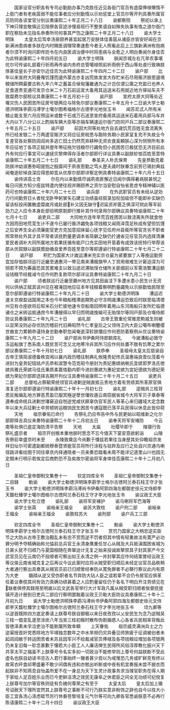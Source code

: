 <!-- { "loadSidebar": true } -->
　　国家设官分职各有专司必勤励办事乃克胜任近见各衙门官员有虚糜俸禄懒惰不上衙门者有老疾孱弱不能任事者应分别勤惰以示劝惩堂上官员尔等开列具奏所属官员防同各该堂官分别议奏康熙二十年正月二十八日
　　谕都察院
　　祭祀以承上下神只理宜敬愼近见陪祭各官迹渉慢易班行不整笑语自如殊失执事有恪之道尔衙门职在察劾未见指名叅奏所司何事其严饬之康熙二十年正月二十八日
　　谕大学士明珠
　　太皇太后驾幸汤泉颐养甚宜起居万安朕体佳善扈从诸臣亦皆安好闻在京新满洲患病者多朕在内时赐医调理常奏速愈今者无人照看此后上三旗新满洲有抱病者尔须不时询问即传防令在内良医调治便中时将患病与全愈之人明白奏闻尔身佳否为此特谕康熙二十年四月初五日
　　谕大学士明珠
　　朕闻京城左右亢旱农事堪忧尔可传谕礼部着行祈雨再传谕内务府总管噶禄照前祈雨例于西山等处虔行致祷朕体甚佳皇长子亦安尔近佳否为此特谕康熙二十年四月二十二日
　　谕户部
　　比年以来宣府大同叠罹饥馑而邉外蒙古亦复凶荒故发宣大存贮米石尽用赈济朕思邉境粮储所闗最要古称九年六年之蓄盖合侯甸藩畿通为之计岂仅谓公廪之充盈已也养人足食道贵变通可发京仓米二十万石前运宣大备用其运送米石用就近地方驿站车夫不致糜费尔部核议具奏康熙二十年五月初十日
　　谕戸部
　　宣府太原大同等处近罹灾伤人民困苦所征房号银两应与除免尔部议奏康熙二十年五月十二日谕大学士勒德洪明珠李霨冯溥学士噶尔图希福格尔古德李光地张玉书
　　闻苏尼忒人所有米粮止能支至六月应预运米或数千石或万石送至宣府备用其运送米石着用兵部马车并大内以下八分公以上酌捐车辆大臣等亦捐车辆速运尔衙门防同戸兵二部议奏康熙二十年五月二十五日
　　谕戸部
　　前因大同等处地方自去歳饥荒百姓无食流离失所已经发银二十万两遣官赈济又将应征房税悉与豁除务期小民家室复完不失故业今复差官各处察防闾阎尚多逃亡田土仍然荒弃耕种无资衣食奚頼朕心深为悯恻所有本年应征地丁各项正赋并歴年帯征拖欠钱粮尽行蠲免但小民困苦已极犹恐无济目前此外有何应行事宜可以速拯灾黎俾得存活者尔部即行详议具奏以副朕轸恤百姓至意特谕康熙二十年五月二十七日
　　谕礼部
　　奉圣夫人朴氏保育
　　先皇恭勤克着防朕冲幼淑惠弥昭提抱之殷靡间于夙夜恩勤之笃乆歴夫歳时朕眷念前劳已锡封典兹闻奄逝轸悼良深应得恩卹宜从优厚尔部即详察定例具奏特谕康熙二十年六月十五日
　　谕侍讲高士竒
　　尔在内以来勤慎尽诚夙夜匪懈近日闻尔偶得暑病朕甚悯之每日问医方知少痊兹特遣内使往视并赐颐养之资尔当安慰自怡省思虑专精神辅以医药可也特谕康熙二十年六月二十七日
　　谕兵部
　　在外武职官员有未经从逆効力行间勤劳日乆者枕戈卧甲躬冒矢石建立功绩虽经叙录加衔加级但不能即补实缺仍留该标投闲置散虚糜嵗月或赴部补又因无缺守迟延资斧匮乏俱深可悯此等军前効力之人应令本身赴部验明原劄即行推补其作何录用尔部确议具奏特谕康熙二十年七月十七日
　　谕吏兵二部
　　大同地方连年旱荒百姓困苦以致流离失所就食他方因而田地荒芜生计不遂今已屡行赈济蠲免各项钱粮又闻雨泽霑足秋成有望但饥馑之后安养生全必须廉能官吏方克加意招徕留心抚字见任府州县衞所等官贪劣不职者照常叅处外其才具平常者该抚酌量更调本省简僻之缺仍扵通省见任官员内选择清亷爱民者调补大同所属地方若果抚循有能戸口充实田地开垦着有成效该抚特行举荐该部从优叙録以副朕奬励循良爱养百姓至意尔等即遵谕行特谕康熙二十年七月二十二日
　　谕戸部
　　积贮为国家大计嵗运漕米充实京仓最为紧要旗丁人等挽运勤劳宜加存恤朕顷巡行近畿至通惠河一帯见南来漕艘旗甲人丁资用艰难生计窘迫深为可悯若不预为筹画恐其苦累难支以致沿途迟滞贻悮仓储所关匪细前以军需浩繁漕运额设钱粮节经裁减今应作何酌复款项尔部详议具奏特谕康熙二十年九月二十日
　　谕户部
　　顷者朕巡行近畿至霸州地方见其田亩洼下多遭水患小民生计无资何以供纳正赋其该州见在被淹田地应征本年钱粮着察明酌量蠲免以示朕勤恤民隠至意尔部即遵谕行特谕康熙二十年九月二十日
　　谕大学士勒德洪明珠
　　漕运迟速关京庾盈诎国用之本也今年粮船稽滞逾期势必守冻明歳漕运恐致后时朕思临清德州见有仓座欲将后幇米石分贮彼地速令空船南回明年着用山东河南船只发所贮临德诸仓之米转运抵通庶今年漕艘得以早归而明歳挽输可无贻悮尔等同戸部及仓塲侍郎防议具奏康熙二十年九月二十日
　　谕礼部
　　古帝王敦重伦常推恩勲戚生则被以显荣没则必存优防历稽前代旧典昭然今仁孝皇后之父领侍卫内大臣公噶布喇簪缨世裔宣力累朝恭谨持身忠勤奉职忽闻奄逝深轸朕懐应作何恩防着察例从优议奏特谕康熙二十年九月二十二日
　　谕户部尚书伊桑阿侍郎额库礼
　　今嵗漕船必致守冻运船旗丁悉系南人既贫苦可念又北地寒冷非其所习应作何处置不致有饥寒之累尔部议奏康熙二十年十月初七日
　　谕礼部
　　朕恭奉
　　圣祖母太皇太后慈谕自古帝王慎简淑德备秩宫闱以襄内政历稽往制典礼攸隆贵妃佟氏温惠端良壸仪茂着今进封为皇贵妃钮祜卢氏恭和淑慧令范克昭今册封为贵妃惠嫔纳喇氏宜嫔郭罗洛氏徳嫔呉雅氏荣嫔马佳氏秉质柔嘉恪勤内职今进封惠嫔为惠妃宜嫔为宜妃德嫔为德妃荣嫔为荣妃尔部即选择吉期开列仪注具奏特谕康熙二十年十月二十五日
　　谕吏兵二部
　　总督哈占蔡毓荣统领官兵进剿逆贼直抵云贵地方着有劳绩其所革原官俱准复还尔部即遵谕行特谕康熙二十年十一月初七日
　　谕礼部
　　逆贼呉三桂背恩反叛煽乱地方罪恶贯盈已服冥殛逆孽世璠败遁云南窃据省城今大将军贝子章泰等遵奉成命统兵进剿世璠窘迫自刎逆党咸伏厥辜伪官军民人等革心来归疆域大定念数年以来大兵征剿士卒劳顿转运粮饷民生困苦今逋寇既已荡平兵民得以休息此皆仰荷
　　天地
　　祖宗眷佑已命行
　　告祭礼仍应布告中外与民更始以昭维新之化尔部即择吉具仪来奏特谕康熙二十年十二月初五日
　　谕奉天将军安褚防
　　今云南等处俱已底定海防清平告祭
　　天地
　　太庙
　　社稷毕即于
　　陵寝行告祭礼盛京者
　　祖宗开创根本重地朕时思念不忘今值天下宴安意欲躬诣
　　山陵告祭前幸盛京时未至
　　永陵致奠迄今尚歉于懐兹若果往当身歴其处仰瞻祖宗发祥旧址尔可密遣副都统穆泰暨贤能官员将所行涂程与驻跸及应行之处自兴京通乌喇径路详看绘图于同往章京内择通晓者一员来奏恐踏看未周不能详记道里山川也因无定期未行明示若俟定后商酌恐不及矣故尔密谕将军身体佳否康熙二十年十二月初八日


　　圣祖仁皇帝御制文集巻十一
　　钦定四库全书
　　圣祖仁皇帝御制文集巻十二目録
　　勅谕
　　谕大学士勒徳洪明珠李霨学士格尔古徳阿兰泰石柱王守才张玉书
　　谕大学士勒徳洪明珠李霨冯溥尚书伊桑阿郭四海左都御史徐元文侍郎李天馥杜臻学士噶尔图格尔古徳阿兰泰石柱王守才李光地张玉书
　　谕议政王大臣
　　谕大学士杜立徳
　　谕礼部
　　谕将军安褚护
　　谕乌喇将军巴海等
　　谕学士张英
　　谕裕亲王福全
　　谕苏大敦柱
　　谕户刑二部
　　谕裕亲王福全
　　谕裕亲王福全
　　谕敦柱苏大
　　谕刑部
　　谕户兵工三部









　　钦定四库全书
　　圣祖仁皇帝御制文集巻十二
　　勅谕
　　谕大学士勒徳洪明珠李霨学士格尔古徳阿兰泰石柱王守才张玉书
　　赏罚乃国家之大柄忠逆实臣节之大防从古帝王敷治戡乱未有忠不赏而逆不罚者但其中情有轻重故法有寛严必功罪分明予夺精确始称允恊前总兵官王永清身膺重任甘心从贼及大兵抵滇围困省城为日甚乆犹不归顺乃与夏国相随在奔窜迨计无复之始来投诚故拏禁其子封其家产今文武官员见在云南仍不投顺者可察出如王永清之例一并封拏其应作何结案曽经议政王等议俟云南省城克复之后再议今议此案时应将从贼受职归顺后未经定议官员品秩稍大者通行察出具奏其从贼官员前已归顺曽经奉防从寛免罪者不必槩行察议此内有原为大吏
　　腼顔从逆又受伪职者名节弃防大玷人臣之谊若辈不合仍令居官应俱革任着议奏傥其间有効力真确功绩甚着之人应酌量留任仍于各名下明白开注劳绩见在缺者俱停其録用至明嵗以后文武各官举行大计军政凡属从贼受职归顺者俟督抚提镇开造计册到日吏兵二部应行察明罢黜着议政王贝勒大臣防议具奏康熙二十年十二月初九日
　　谕大学士勒徳洪明珠李霨冯溥尚书伊桑阿郭四海左都御史徐元文侍郎李天馥杜臻学士噶尔图格尔古徳阿兰泰石柱王守才李光地张玉书
　　顷九卿等以逆首既除四方底定奏请上朕尊号朕自御极以来日夜孜孜以乂安民生为念乃逆贼吴三桂一倡变乱遂至涂炭八年当吴三桂初叛时散布伪劄煽惑人心各省兵民相率背叛此皆徳泽素未孚洽吏治不能剔厘所致幸頼
　　上天眷佑
　　祖宗威灵满洲兵士之力逆渠授首奸党悉除地方平靖独念数年之中水旱频仍灾异叠见师旅疲于征调被创者未起闾阎敝于转运困苦者未苏且因军兴不给裁减官员俸禄及各项钱粮竝増加各项银两仍未复旧每一轸念甚歉于懐若大小臣工人人廉洁俾生民得所风俗淳厚教化振兴天下共享太平之福虽不上朕尊号令名实多如一切政治不能修举则上尊号何益朕断不受此虚名也朕自幼读书览古人君行事始终一辙者甚少尝以为戒惟恐几务或旷鲜克有终以故宵衣旰食祁寒盛暑不敢少间偶有违和亦勉出听断或中夜有机宜奏报未尝不披衣而起朕非不知燕息自怡盖所爱不在一身总为天下生灵计政事务求当理官职务在得人期于家给人足百姓乐业而已今吏鲜洁清之效民无康阜之休君臣之间全无功绩可纪傥复上朕尊号加尔等官秩则徒有负媿何尊荣之有至于
　　太皇太后
　　皇太后加上徽号诏赦天下理所宜然其上朕尊号之事断不可行乃朕实意非粉饰之辞也自今以徃大小臣工宜各洗心涤虑砥节厉行休飬苍黎培复元气尔等可向九卿各官悉谕朕意不必再行陈请康熙二十年十二月十四日
　　谕议政王大臣
